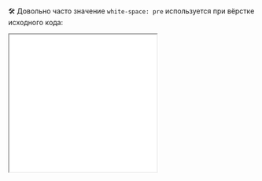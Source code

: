 🛠 Довольно часто значение `white-space: pre` используется при вёрстке исходного кода:

<iframe title="Блок кода с переносами" src="../demos/code/" height="280"></iframe>
